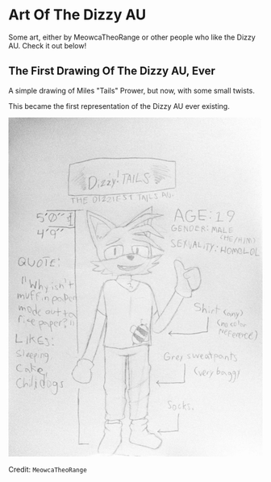 # Art Of The Dizzy AU

Some art, either by MeowcaTheoRange or other people who like the Dizzy AU. Check it out below!

## The First Drawing Of The Dizzy AU, Ever
A simple drawing of Miles "Tails" Prower, but now, with some small twists.

This became the first representation of the Dizzy AU ever existing.

![](/art/images/PXL_20220503_054644319-01.jpeg)

Credit: `MeowcaTheoRange`

